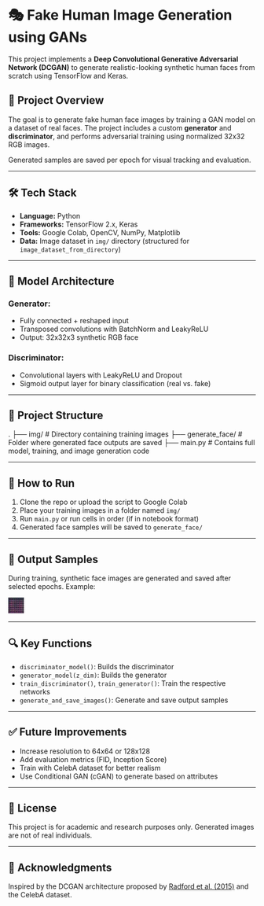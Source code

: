# 🎭 Fake Human Image Generation using GANs

This project implements a **Deep Convolutional Generative Adversarial Network (DCGAN)** to generate realistic-looking synthetic human faces from scratch using TensorFlow and Keras.

## 📌 Project Overview

The goal is to generate fake human face images by training a GAN model on a dataset of real faces. The project includes a custom **generator** and **discriminator**, and performs adversarial training using normalized 32x32 RGB images.

Generated samples are saved per epoch for visual tracking and evaluation.

---

## 🛠️ Tech Stack

- **Language:** Python  
- **Frameworks:** TensorFlow 2.x, Keras  
- **Tools:** Google Colab, OpenCV, NumPy, Matplotlib  
- **Data:** Image dataset in `img/` directory (structured for `image_dataset_from_directory`)

---

## 🧠 Model Architecture

### Generator:
- Fully connected + reshaped input
- Transposed convolutions with BatchNorm and LeakyReLU
- Output: 32x32x3 synthetic RGB face

### Discriminator:
- Convolutional layers with LeakyReLU and Dropout
- Sigmoid output layer for binary classification (real vs. fake)

---

## 📂 Project Structure

.
├── img/ # Directory containing training images
├── generate_face/ # Folder where generated face outputs are saved
├── main.py # Contains full model, training, and image generation code


---

## 🚀 How to Run

1. Clone the repo or upload the script to Google Colab
2. Place your training images in a folder named `img/`
3. Run `main.py` or run cells in order (if in notebook format)
4. Generated face samples will be saved to `generate_face/`

---

## 📸 Output Samples

During training, synthetic face images are generated and saved after selected epochs. Example:

![Sample Output](generate_face/epochs0batch_1.jpg) <!-- Replace with actual image link if hosted -->

---

## 🔍 Key Functions

- `discriminator_model()`: Builds the discriminator
- `generator_model(z_dim)`: Builds the generator
- `train_discriminator()`, `train_generator()`: Train the respective networks
- `generate_and_save_images()`: Generate and save output samples

---

## ✅ Future Improvements

- Increase resolution to 64x64 or 128x128
- Add evaluation metrics (FID, Inception Score)
- Train with CelebA dataset for better realism
- Use Conditional GAN (cGAN) to generate based on attributes

---

## 📄 License

This project is for academic and research purposes only. Generated images are not of real individuals.

---

## 🙌 Acknowledgments

Inspired by the DCGAN architecture proposed by [Radford et al. (2015)](https://arxiv.org/abs/1511.06434) and the CelebA dataset.

